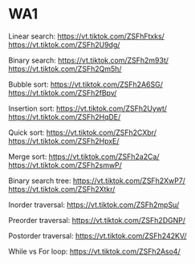 # WA1
Linear search: 
https://vt.tiktok.com/ZSFhFtxks/
https://vt.tiktok.com/ZSFh2U9dg/

Binary search: 
https://vt.tiktok.com/ZSFh2m93t/
https://vt.tiktok.com/ZSFh2Qm5h/

Bubble sort:
https://vt.tiktok.com/ZSFh2A6SG/
https://vt.tiktok.com/ZSFh2fBpv/

Insertion sort:
https://vt.tiktok.com/ZSFh2Uywt/
https://vt.tiktok.com/ZSFh2HqDE/

Quick sort:
https://vt.tiktok.com/ZSFh2CXbr/
https://vt.tiktok.com/ZSFh2HpxE/

Merge sort:
https://vt.tiktok.com/ZSFh2a2Ca/
https://vt.tiktok.com/ZSFh2smwP/

Binary search tree:
https://vt.tiktok.com/ZSFh2XwP7/
https://vt.tiktok.com/ZSFh2Xtkr/

Inorder traversal:
https://vt.tiktok.com/ZSFh2mpSu/

Preorder traversal:
https://vt.tiktok.com/ZSFh2DGNP/

Postorder traversal: 
https://vt.tiktok.com/ZSFh242KV/

While vs For loop:
https://vt.tiktok.com/ZSFh2Aso4/

